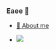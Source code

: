### Eaee 👋

-  <a href="https://schenato.com.br">💬 About me</a>

 - <a href="https://www.linkedin.com/in/mateusschenato/" style="display: flex; align-items: center;" target="_blank">
    <img src="https://img.icons8.com/android/24/000000/linkedin.png"/>
  </a>
<!--
**mateusschenato/mateusschenato** is a ✨ _special_ ✨ repository because its `README.md` (this file) appears on your GitHub profile.

Here are some ideas to get you started:

- 🔭 I’m currently working on ...
- 🌱 I’m currently learning ...
- 👯 I’m looking to collaborate on ...
- 🤔 I’m looking for help with ...
- 💬 Ask me about ...
- 📫 How to reach me: ...
- 😄 Pronouns: ...
- ⚡ Fun fact: ...
-->
